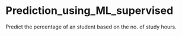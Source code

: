 # Prediction_using_ML_supervised
Predict the percentage of an student based on the no. of study hours.

